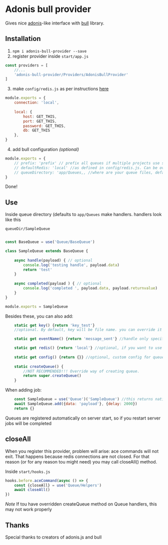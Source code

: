 # Adonis bull provider

Gives nice [adonis](https://github.com/adonisjs/adonis-framework)-like interface with [bull](https://github.com/OptimalBits/bull) library. 

## Installation

1. `npm i adonis-bull-provider --save`
2. register provider inside `start/app.js`

```javascript
const providers = [
    //...
    'adonis-bull-provider/Providers/AdonisBullProvider'
]
```

3. make `config/redis.js` as per instructions [here](https://adonisjs.com/docs/4.1/redis)

```javascript
module.exports = {
    connection: 'local',
    
    local: {
        host: GET_THIS,
        port: GET_THIS,
        password: GET_THIS,
        db: GET_THIS
    },
}
```
4. add bull configuration *(optional)*

```javascript
module.exports = {
    // prefix: 'prefix' // prefix all queues if multiple projects use same database
    // defaultRedis: 'local' //as defined in config/redis.js. Can be overridden for each queue. Defaults to local
    // queueDirectory: 'app/Queues,, //where are your queue files, defaults to this value
}
```
Done!

## Use

Inside queue directory (defaults to `app/Queues` make handlers. handlers look like this

`queueDir/SampleQueue`
```javascript

const BaseQueue = use('Queue/BaseQueue')

class SampleQueue extends BaseQueue {
    
    async handle(payload) { // optional
        console.log('testing handle', payload.data)
        return 'test'
    }
    
    async completed(payload ) { // optional
        console.log('completed ', payload.data, payload.returnvalue)
    }
}

module.exports = SampleQueue

```

Besides these, you can also add:
```javascript
    static get key() {return 'key_test'}
    //optional. By default, key will be file name. you can override it like here. make sure it is unique. if prefix is specified, it will be applied to this

    static get eventName() {return 'message_sent'} //handle only specific events

    static get redis() {return 'local'} //optional, if you want to use different redis conection
    
    static get config() {return {}} //optional, custom config for queue creation. See this in bull documentation
    
    static createQueue() {
        //NOT RECOMMENDED!!! Override way of creating queue.
        return super.createQueue()
    }
```

When adding job:

```javascript
    const SampleQueue = use('Queue')('SampleQueue') //this returns native bull queue objects
    await SampleQueue.add({data: 'payload'}, {delay: 2000})
    return {}
```

Queues are registered automatically on server start, so if you restart server jobs will be completed

## closeAll

When you register this provider, problem will arise: ace commands will not exit. That happens because redis connections are not closed. For that reason (or for any reason tou might need) you may call closeAll() method.

Inside `start/hooks.js`
```javascript
hooks.before.aceCommand(async () => {
    const {closeAll} = use('Queue/Helpers')
    await closeAll()
})
```

*Note* If tou have overridden createQueue method on Queue handlers, this may not work properly

## Thanks

Special thanks to creators of adonis.js and bull

